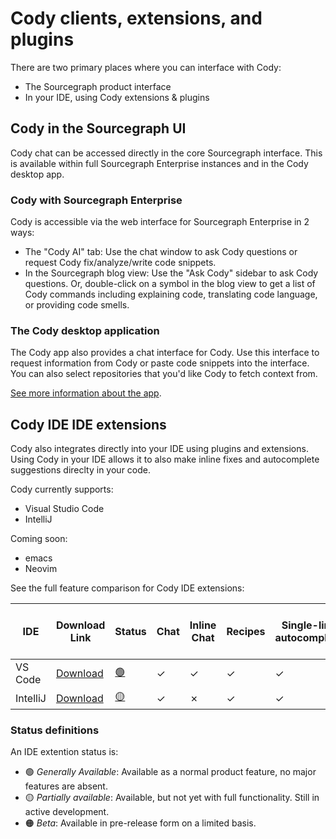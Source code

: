 # Cody clients, extensions, and plugins

There are two primary places where you can interface with Cody:

- The Sourcegraph product interface
- In your IDE, using Cody extensions & plugins

## Cody in the Sourcegraph UI

Cody chat can be accessed directly in the core Sourcegraph interface. This is available within full Sourcegraph Enterprise instances and in the Cody desktop app.

### Cody with Sourcegraph Enterprise

Cody is accessible via the web interface for Sourcegraph Enterprise in 2 ways:

- The "Cody AI" tab: Use the chat window to ask Cody questions or request Cody fix/analyze/write code snippets.
- In the Sourcegraph blog view: Use the "Ask Cody" sidebar to ask Cody questions. Or, double-click on a symbol in the blog view to get a list of Cody commands including explaining code, translating code language, or providing code smells.

### The Cody desktop application

The Cody app also provides a chat interface for Cody. Use this interface to request information from Cody or paste code snippets into the interface. You can also select repositories that you'd like Cody to fetch context from.

[See more information about the app](../../app/index.md).

## Cody IDE IDE extensions

Cody also integrates directly into your IDE using plugins and extensions. Using Cody in your IDE allows it to also make inline fixes and autocomplete suggestions direclty in your code.

Cody currently supports:

- Visual Studio Code
- IntelliJ

Coming soon:

- emacs
- Neovim

See the full feature comparison for Cody IDE extensions: 


<table>
   <thead>
      <tr>
        <th>IDE</th>
        <th>Download Link</th>
        <th>Status</th>
        <th>Chat</th>
        <th>Inline Chat</th>
        <th>Recipes</th>
        <th>Single-line autocomplete</th>
        <th>Multi-line autocomplete</th>
        <th>Connect to the Cody app</th>
      </tr>
   </thead>
   <tbody>
      <tr>
        <td>VS Code</td>
        <td><a href="https://marketplace.visualstudio.com/items?itemName=sourcegraph.cody-ai">Download</a></td>
        <td><a href="#status-definitions" class="indexer-status">🟢</a></td>
        <td class="indexer-implemented-y">✓</td> <!-- Chat -->
        <td class="indexer-implemented-y">✓</td> <!-- Inline Chat -->
        <td class="indexer-implemented-y">✓</td> <!-- Recipes -->
        <td class="indexer-implemented-y">✓</td> <!-- Single-line autocomplate -->
        <td class="indexer-implemented-y">✓</td> <!-- Multi-line autocomplete -->
        <td class="indexer-implemented-y">✓</td> <!-- Connect to the Cody app -->
      </tr>
      <tr>
        <td>IntelliJ</td>
        <td><a href="TODO">Download</a></td>
        <td><a href="#status-definitions" class="indexer-status">🟡</a></td>
        <td class="indexer-implemented-y">✓</td> <!-- Chat -->
        <td class="indexer-implemented-n">✗</td> <!-- Inline Chat -->
        <td class="indexer-implemented-y">✓</td> <!-- Recipes -->
        <td class="indexer-implemented-y">✓</td> <!-- Single-line autocomplate -->
        <td class="indexer-implemented-n">✗</td> <!-- Multi-line autocomplete -->
        <td class="indexer-implemented-y">✓</td> <!-- Connect to the Cody app -->
      </tr>
   </tbody>
</table>



### Status definitions
An IDE extention status is:

- 🟢 _Generally Available_: Available as a normal product feature, no major features are absent.
- 🟡 _Partially available_: Available, but not yet with full functionality. Still in active development.
- 🟠 _Beta_: Available in pre-release form on a limited basis. 
